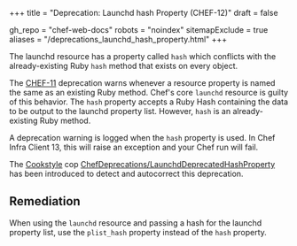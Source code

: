 +++
title = "Deprecation: Launchd hash Property (CHEF-12)"
draft = false

gh_repo = "chef-web-docs"
robots = "noindex"
sitemapExclude = true
aliases = "/deprecations_launchd_hash_property.html"
+++

The launchd resource has a property called `hash` which conflicts with
the already-existing Ruby `hash` method that exists on every object.

The [CHEF-11](/deprecations_property_name_collision/) deprecation
warns whenever a resource property is named the same as an existing Ruby
method. Chef's core `launchd` resource is guilty of this behavior. The
`hash` property accepts a Ruby Hash containing the data to be output to
the launchd property list. However, `hash` is an already-existing Ruby
method.

A deprecation warning is logged when the `hash` property is used. In
Chef Infra Client 13, this will raise an exception and your Chef run will
fail.

The [Cookstyle](/workstation/cookstyle/) cop
[ChefDeprecations/LaunchdDeprecatedHashProperty](https://github.com/chef/cookstyle/blob/main/docs/cops_chefdeprecations.md#chefdeprecationslaunchddeprecatedhashproperty)
has been introduced to detect and autocorrect this deprecation.

## Remediation

When using the `launchd` resource and passing a hash for the launchd
property list, use the `plist_hash` property instead of the `hash`
property.
